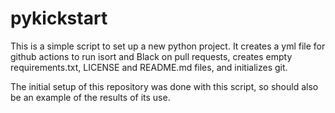 # pykickstart
This is a simple script to set up a new python project. 
It creates a yml file for github actions to run isort and Black on pull requests, creates empty requirements.txt, LICENSE and README.md files, and initializes git.

The initial setup of this repository was done with this script, so should also be an example of the results of its use.
